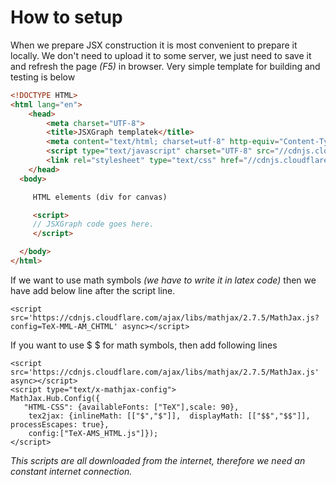 # How to setup

When we prepare JSX construction it is most convenient to prepare it locally. We don't need to upload it to some server, 
we just need to save it and refresh the page _(F5)_ in browser. 
Very simple template for building and testing is below

```HTML
<!DOCTYPE HTML>
<html lang="en">
    <head>
        <meta charset="UTF-8">
        <title>JSXGraph templatek</title>
        <meta content="text/html; charset=utf-8" http-equiv="Content-Type">
        <script type="text/javascript" charset="UTF-8" src="//cdnjs.cloudflare.com/ajax/libs/jsxgraph/0.99.7/jsxgraphcore.js"></script>
        <link rel="stylesheet" type="text/css" href="//cdnjs.cloudflare.com/ajax/libs/jsxgraph/0.99.7/jsxgraph.css" />
    </head>
  <body>

     HTML elements (div for canvas)

     <script>
     // JSXGraph code goes here.
     </script>

  </body>
</html>

```

If we want to use math symbols _(we have to write it in latex code)_ then we have add below line after the script line.
```
<script src='https://cdnjs.cloudflare.com/ajax/libs/mathjax/2.7.5/MathJax.js?config=TeX-MML-AM_CHTML' async></script>
```
If you want to use $ $ for math symbols, then add following lines
```
<script src='https://cdnjs.cloudflare.com/ajax/libs/mathjax/2.7.5/MathJax.js' async></script>
<script type="text/x-mathjax-config">
MathJax.Hub.Config({
   "HTML-CSS": {availableFonts: ["TeX"],scale: 90},
    tex2jax: {inlineMath: [["$","$"]],  displayMath: [["$$","$$"]],  processEscapes: true},
    config:["TeX-AMS_HTML.js"]});
</script>
```



_This scripts are all downloaded from the internet, therefore we need an constant internet connection._